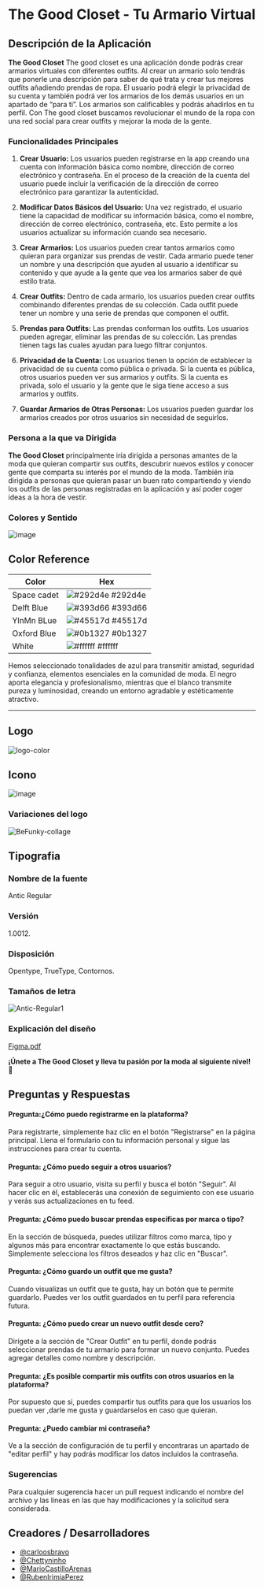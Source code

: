 # The Good Closet - Tu Armario Virtual

## Descripción de la Aplicación

**The Good Closet** The good closet es una aplicación donde podrás crear armarios virtuales con diferentes outfits.
Al crear un armario solo tendrás que ponerle una descripción para saber de qué trata y crear tus mejores outfits añadiendo prendas de ropa.
El usuario podrá elegir la privacidad de su cuenta y también podrá ver los armarios de los demás usuarios en un apartado de “para ti”.
Los armarios son calificables y podrás añadirlos en tu perfil.
Con The good closet buscamos revolucionar el mundo de la ropa con una red social para crear outfits y mejorar la moda de la gente.

### Funcionalidades Principales

1. **Crear Usuario:** Los usuarios pueden registrarse en la app creando una cuenta con información básica como nombre, dirección de correo electrónico y contraseña. En el proceso de la creación de la cuenta del usuario puede incluir la verificación de la dirección de correo electrónico para garantizar la autenticidad.

2. **Modificar Datos Básicos del Usuario:** Una vez registrado, el usuario tiene la capacidad de modificar su información básica, como el nombre, dirección de correo electrónico, contraseña, etc. Esto permite a los usuarios actualizar su información cuando sea necesario.

3. **Crear Armarios:** Los usuarios pueden crear tantos armarios como quieran para organizar sus prendas de vestir. Cada armario puede tener un nombre y una descripción que ayuden al usuario a identificar su contenido y que ayude a la gente que vea los armarios saber de qué estilo trata.

4. **Crear Outfits:** Dentro de cada armario, los usuarios pueden crear outfits combinando diferentes prendas de su colección. Cada outfit puede tener un nombre y una serie de prendas que componen el outfit.
  
5. **Prendas para Outfits:** Las prendas conforman los outfits. Los usuarios pueden agregar, eliminar las prendas de su colección. Las prendas tienen tags las cuales ayudan para luego filtrar conjuntos.

6. **Privacidad de la Cuenta:** Los usuarios tienen la opción de establecer la privacidad de su cuenta como pública o privada. Si la cuenta es pública, otros usuarios pueden ver sus armarios y outfits. Si la cuenta es privada, solo el usuario y la gente que le siga tiene acceso a sus armarios y outfits.

7. **Guardar Armarios de Otras Personas:** Los usuarios pueden guardar los armarios 	creados por otros usuarios sin necesidad de seguirlos.

### Persona a la que va Dirigida

**The Good Closet** principalmente iría dirigida a personas amantes de la moda que quieran compartir sus outfits, descubrir nuevos estilos y conocer gente que comparta su interés por el mundo de la moda.
También iría dirigida a personas que quieran pasar un buen rato compartiendo y viendo los outfits de las personas registradas en la aplicación y así poder coger ideas a la hora de vestir.


### Colores y Sentido
![image](https://github.com/Chettyninho/ClosetLogic/assets/132547532/60ba5141-ad70-4132-b6a3-41646bb9de65)


## Color Reference

| Color             | Hex                                                                |
| ----------------- | ------------------------------------------------------------------ |
| Space cadet | ![#292d4e](https://via.placeholder.com/10/292d4e?text=+) #292d4e |
| Delft Blue | ![#393d66](https://via.placeholder.com/10/393d66?text=+) #393d66 |
| YlnMn BLue | ![#45517d](https://via.placeholder.com/10/45517d?text=+) #45517d |
| Oxford Blue | ![#0b1327](https://via.placeholder.com/10/0b1327?text=+) #0b1327 |
| White | ![#ffffff](https://via.placeholder.com/10/ffffff?text=+) #ffffff |





Hemos seleccionado tonalidades de azul para transmitir amistad, seguridad y confianza, elementos esenciales en la comunidad de moda. El negro aporta elegancia y profesionalismo, mientras que el blanco transmite pureza y luminosidad, creando un entorno agradable y estéticamente atractivo.

---

## Logo
![logo-color](https://github.com/Chettyninho/ClosetLogic/assets/132547532/f4f79357-6857-45f9-b819-65e04ac5ad73)

## Icono
![image](https://github.com/Chettyninho/ClosetLogic/assets/132547532/7fe08bec-fbc7-46b8-a5eb-8945bfea0145)

### Variaciones del logo
![BeFunky-collage](https://github.com/Chettyninho/ClosetLogic/assets/132547532/d3c47529-e8f8-4936-b1ab-90b9ec2762ca)
## Tipografia
### Nombre de la fuente 
  Antic Regular
### Versión
  1.0012.
### Disposición
 Opentype, TrueType, Contornos.
 
### Tamaños de letra
![Antic-Regular1](https://github.com/Chettyninho/ClosetLogic/assets/132547532/e8783c50-e3ee-43df-8803-5f644d85e84c)

### Explicación del diseño

[Figma.pdf](https://github.com/Chettyninho/ClosetLogic/files/14076209/Figma.pdf)


 
**¡Únete a The Good Closet y lleva tu pasión por la moda al siguiente nivel!** 🌟

## Preguntas y Respuestas

#### Pregunta:¿Cómo puedo registrarme en la plataforma?

Para registrarte, simplemente haz clic en el botón "Registrarse" en la página principal. Llena el formulario con tu información personal y sigue las instrucciones para crear tu cuenta.

#### Pregunta: ¿Cómo puedo seguir a otros usuarios?

Para seguir a otro usuario, visita su perfil y busca el botón "Seguir". Al hacer clic en él, establecerás una conexión de seguimiento con ese usuario y verás sus actualizaciones en tu feed.

#### Pregunta: ¿Cómo puedo buscar prendas específicas por marca o tipo?

En la sección de búsqueda, puedes utilizar filtros como marca, tipo y algunos más para encontrar exactamente lo que estás buscando. Simplemente selecciona los filtros deseados y haz clic en "Buscar".

#### Pregunta: ¿Cómo guardo un outfit que me gusta?

Cuando visualizas un outfit que te gusta, hay un botón que te permite guardarlo. Puedes ver los outfit guardados en tu perfil para referencia futura.

#### Pregunta: ¿Cómo puedo crear un nuevo outfit desde cero?

Dirígete a la sección de "Crear Outfit" en tu perfil, donde podrás seleccionar prendas de tu armario para formar un nuevo conjunto. Puedes agregar detalles como nombre y descripción.
 
#### Pregunta: ¿Es posible compartir mis outfits con otros usuarios en la plataforma?

Por supuesto que si, puedes compartir tus outfits para que los usuarios los puedan ver ,darle me gusta y guardarselos en caso que quieran.


#### Pregunta: ¿Puedo cambiar mi contraseña?

Ve a la sección de configuración de tu perfil y encontraras un apartado de "editar perfil" y hay podrás modificar los datos incluidos la contraseña.

### Sugerencias

Para cualquier sugerencia hacer un pull request indicando el nombre del archivo y las lineas en las que hay modificaciones y la solicitud sera considerada.


## Creadores / Desarrolladores
- [@carloosbravo](https://www.github.com/carloosbravo)
- [@Chettyninho](https://www.github.com/Chettyninho)
- [@MarioCastilloArenas](https://www.github.com/MarioCastilloArenas)
- [@RubenIrimiaPerez](https://www.github.com/RubenIrimiaPerez)
